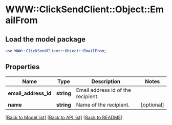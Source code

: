 # WWW::ClickSendClient::Object::EmailFrom

## Load the model package
```perl
use WWW::ClickSendClient::Object::EmailFrom;
```

## Properties
Name | Type | Description | Notes
------------ | ------------- | ------------- | -------------
**email_address_id** | **string** | Email address id of the recipient. | 
**name** | **string** | Name of the recipient. | [optional] 

[[Back to Model list]](../README.md#documentation-for-models) [[Back to API list]](../README.md#documentation-for-api-endpoints) [[Back to README]](../README.md)


